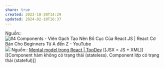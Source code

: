 ```yaml
---
share: true
created: 2023-10-30T14:29
updated: 2024-02-10T16:37
---
```

Nguồn:: ![#4 Components - Viên Gạch Tạo Nên Bố Cục Của React.JS | React Cơ Bản Cho Beginners Từ A đến Z - YouTube](https://youtu.be/uzYSCOwhzxw?si=FlO3xgE55oHRubtD&t=535)
![](https://obedparla.com/static/cf7892f6a3db2815d6c502fe74538e4a/1f85e/box-inside-box.webp)
Nguồn:: [Mental model trong React | TopDev](https://topdev.vn/blog/mental-model-trong-react/)
[[JSX = JS + XML]]
[[Component hàm không có trạng thái (stateless). Component lớp có trạng thái (stateful)]]